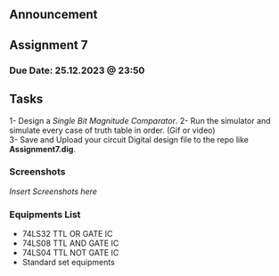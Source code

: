 ## Announcement

## Assignment 7
### Due Date: 25.12.2023 @ 23:50

## Tasks
1- Design a *Single Bit Magnitude Comparator*. 
2- Run the simulator and simulate every case of truth table in order. (Gif or video)  
3- Save and Upload your circuit Digital design file to the repo like **Assignment7.dig**. 

### Screenshots

*Insert Screenshots here*

### Equipments List

- 74LS32 TTL OR GATE IC
- 74LS08 TTL AND GATE IC
- 74LS04 TTL NOT GATE IC
- Standard set equipments